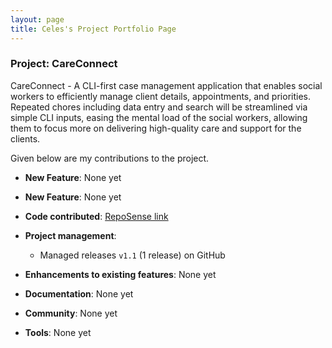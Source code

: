 ```yaml
---
layout: page
title: Celes's Project Portfolio Page
---
```


### Project: CareConnect

CareConnect - A CLI-first case management application that enables social workers to efficiently manage client details, appointments, and priorities. Repeated chores including data entry and search will be streamlined via simple CLI inputs, easing the mental load of the social workers, allowing them to focus more on delivering high-quality care and support for the clients.

Given below are my contributions to the project.

* **New Feature**: None yet

* **New Feature**: None yet

* **Code contributed**: [RepoSense link](https://nus-cs2103-ay2425s1.github.io/tp-dashboard/?search=&sort=groupTitle&sortWithin=title&timeframe=commit&mergegroup=&groupSelect=groupByRepos&breakdown=true&checkedFileTypes=docs~functional-code~test-code~other&since=2024-09-20&tabOpen=true&tabType=authorship&tabAuthor=celeschai&tabRepo=AY2425S1-CS2103T-W13-2%2Ftp%5Bmaster%5D&authorshipIsMergeGroup=false&authorshipFileTypes=docs&authorshipIsBinaryFileTypeChecked=false&authorshipIsIgnoredFilesChecked=false)

* **Project management**:
    * Managed releases `v1.1` (1 release) on GitHub

* **Enhancements to existing features**: None yet

* **Documentation**: None yet

* **Community**: None yet

* **Tools**: None yet


